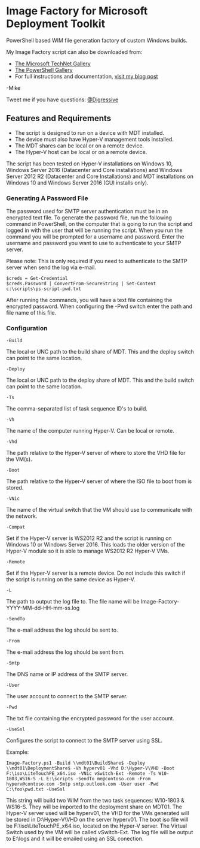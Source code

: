 # Image Factory for Microsoft Deployment Toolkit
PowerShell based WIM file generation factory of custom Windows builds.

My Image Factory script can also be downloaded from:

* [The Microsoft TechNet Gallery](https://gallery.technet.microsoft.com/PowerShell-Image-Factory-d6c133b9?redir=0)
* [The PowerShell Gallery](https://www.powershellgallery.com/packages/Image-Factory/2.8/DisplayScript)
* For full instructions and documentation, [visit my blog post](https://gal.vin/2017/08/26/image-factory/)

-Mike

Tweet me if you have questions: [@Digressive](https://twitter.com/digressive)

## Features and Requirements

* The script is designed to run on a device with MDT installed.
* The device must also have Hyper-V management tools installed.
* The MDT shares can be local or on a remote device.
* The Hyper-V host can be local or on a remote device.

The script has been tested on Hyper-V installations on Windows 10, Windows Server 2016 (Datacenter and Core installations) and Windows Server 2012 R2 (Datacenter and Core Installations) and MDT installations on Windows 10 and Windows Server 2016 (GUI installs only).

### Generating A Password File

The password used for SMTP server authentication must be in an encrypted text file. To generate the password file, run the following command in PowerShell, on the computer that is going to run the script and logged in with the user that will be running the script. When you run the command you will be prompted for a username and password. Enter the username and password you want to use to authenticate to your SMTP server.

Please note: This is only required if you need to authenticate to the SMTP server when send the log via e-mail.

```
$creds = Get-Credential
$creds.Password | ConvertFrom-SecureString | Set-Content c:\scripts\ps-script-pwd.txt
```

After running the commands, you will have a text file containing the encrypted password. When configuring the -Pwd switch enter the path and file name of this file.

### Configuration

```
-Build
```
The local or UNC path to the build share of MDT. This and the deploy switch can point to the same location.
```
-Deploy
```
The local or UNC path to the deploy share of MDT. This and the build switch can point to the same location.
```
-Ts
```
The comma-separated list of task sequence ID's to build.
```
-Vh
```
The name of the computer running Hyper-V. Can be local or remote.
```
-Vhd
```
The path relative to the Hyper-V server of where to store the VHD file for the VM(s).
```
-Boot
```
The path relative to the Hyper-V server of where the ISO file to boot from is stored.
```
-VNic
```
The name of the virtual switch that the VM should use to communicate with the network.
```
-Compat
```
Set if the Hyper-V server is WS2012 R2 and the script is running on Windows 10 or Windows Server 2016. This loads the older version of the Hyper-V module so it is able to manage WS2012 R2 Hyper-V VMs.
```
-Remote
```
Set if the Hyper-V server is a remote device. Do not include this switch if the script is running on the same device as Hyper-V.
``` 
-L
```
The path to output the log file to. The file name will be Image-Factory-YYYY-MM-dd-HH-mm-ss.log
```
-SendTo
```
The e-mail address the log should be sent to.
```
-From
```
The e-mail address the log should be sent from.
```
-Smtp
```
The DNS name or IP address of the SMTP server.
```
-User
```
The user account to connect to the SMTP server.
```
-Pwd
```
The txt file containing the encrypted password for the user account.
```
-UseSsl
```
Configures the script to connect to the SMTP server using SSL.

Example:
```
Image-Factory.ps1 -Build \\mdt01\BuildShare$ -Deploy \\mdt01\DeploymentShare$ -Vh hyperv01 -Vhd D:\Hyper-V\VHD -Boot F:\iso\LiteTouchPE_x64.iso -VNic vSwitch-Ext -Remote -Ts W10-1803,WS16-S -L E:\scripts -SendTo me@contoso.com -From hyperv@contoso.com -Smtp smtp.outlook.com -User user -Pwd C:\foo\pwd.txt -UseSsl
```

This string will build two WIM from the two task sequences: W10-1803 & WS16-S. They will be imported to the deployment share on MDT01. The Hyper-V server used will be hyperv01, the VHD for the VMs generated will be stored in D:\Hyper-V\VHD on the server hyperv01. The boot iso file will be F:\iso\LiteTouchPE_x64.iso, located on the Hyper-V server. The Virtual Switch used by the VM will be called vSwitch-Ext. The log file will be output to E:\logs and it will be emailed using an SSL conection.
